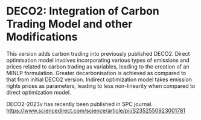 # DECO2: Integration of Carbon Trading Model and other Modifications

This version adds carbon trading into previously published DECO2.
Direct optimisation model involves incorporating various types of emissions and prices related to carbon trading as variables, leading to the creation of 
an MINLP formulation.
Greater decarbonisation is achieved as compared to that from initial DECO2 version.
Indirect optimization model takes emission rights prices as parameters, leading to less non-linearity when compared to direct optimization model.

DECO2-2023v has recently been published in SPC journal.
https://www.sciencedirect.com/science/article/pii/S2352550923001781

